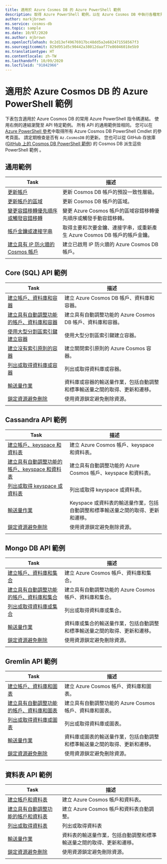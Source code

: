 ```yaml
---
title: 適用於 Azure Cosmos DB 的 Azure PowerShell 範例
description: 取得 Azure PowerShell 範例，以在 Azure Cosmos DB 中執行各種常見工作
author: markjbrown
ms.service: cosmos-db
ms.topic: sample
ms.date: 10/07/2020
ms.author: mjbrown
ms.openlocfilehash: 0c2d13ef49676917bc48dd5a2e682471558567f3
ms.sourcegitcommit: 829d951d5c90442a38012daaf77e86046018e5b9
ms.translationtype: HT
ms.contentlocale: zh-TW
ms.lasthandoff: 10/09/2020
ms.locfileid: "91842966"
---
```

# <a name="azure-powershell-samples-for-azure-cosmos-db"></a>適用於 Azure Cosmos DB 的 Azure PowerShell 範例

下表包含適用於 Azure Cosmos DB 的常用 Azure PowerShell 指令碼連結。 使用右側的連結瀏覽至 API 特定範例。 所有 API 的通用範例皆相同。 您可以在 [Azure PowerShell 參考](/powershell/module/az.cosmosdb)中取得所有 Azure Cosmos DB PowerShell Cmdlet 的參考頁面。 請定期檢查是否有 `Az.CosmosDB` 的更新。 您也可以從 GitHub 存放庫 ([GitHub 上的 Cosmos DB PowerShell 範例](https://github.com/Azure/azure-docs-powershell-samples/tree/master/cosmosdb)) 的 Cosmos DB 派生這些 PowerShell 範例 。

## <a name="common-samples"></a>通用範例

|Task | 描述 |
|---|---|
|[更新帳戶](scripts/powershell/common/account-update.md?toc=%2fpowershell%2fmodule%2ftoc.json)| 更新 Cosmos DB 帳戶的預設一致性層級。 |
|[更新帳戶的區域](scripts/powershell/common/update-region.md?toc=%2fpowershell%2fmodule%2ftoc.json)| 更新 Cosmos DB 帳戶的區域。 |
|[變更容錯移轉優先順序或觸發容錯移轉](scripts/powershell/common/failover-priority-update.md?toc=%2fpowershell%2fmodule%2ftoc.json)| 變更 Azure Cosmos 帳戶的區域容錯移轉優先順序或觸發手動容錯移轉。 |
|[帳戶金鑰或連接字串](scripts/powershell/common/keys-connection-strings.md?toc=%2fpowershell%2fmodule%2ftoc.json)| 取得主要和次要金鑰、連接字串，或重新產生 Azure Cosmos DB 帳戶的帳戶金鑰。 |
|[建立具有 IP 防火牆的 Cosmos 帳戶](scripts/powershell/common/firewall-create.md?toc=%2fpowershell%2fmodule%2ftoc.json)| 建立已啟用 IP 防火牆的 Azure Cosmos DB 帳戶。 |
|||

## <a name="core-sql-api-samples"></a>Core (SQL) API 範例

|Task | 描述 |
|---|---|
|[建立帳戶、資料庫和容器](scripts/powershell/sql/create.md?toc=%2fpowershell%2fmodule%2ftoc.json)| 建立 Azure Cosmos DB 帳戶、資料庫和容器。 |
|[建立具有自動調整功能的帳戶、資料庫和容器](scripts/powershell/sql/autoscale.md?toc=%2fpowershell%2fmodule%2ftoc.json)| 建立具有自動調整功能的 Azure Cosmos DB 帳戶、資料庫和容器。 |
|[使用大型分割區索引鍵建立容器](scripts/powershell/sql/create-large-partition-key.md?toc=%2fpowershell%2fmodule%2ftoc.json)| 使用大型分割區索引鍵建立容器。 |
|[建立沒有索引原則的容器](scripts/powershell/sql/create-index-none.md?toc=%2fpowershell%2fmodule%2ftoc.json) | 建立關閉索引原則的 Azure Cosmos 容器。|
|[列出或取得資料庫或容器](scripts/powershell/sql/list-get.md?toc=%2fpowershell%2fmodule%2ftoc.json)| 列出或取得資料庫或容器。 |
|[輸送量作業](scripts/powershell/sql/throughput.md?toc=%2fpowershell%2fmodule%2ftoc.json)| 資料庫或容器的輸送量作業，包括自動調整和標準輸送量之間的取得、更新和遷移。 |
|[鎖定資源避免刪除](scripts/powershell/sql/lock.md?toc=%2fpowershell%2fmodule%2ftoc.json)| 使用資源鎖定避免刪除資源。 |
|||

## <a name="cassandra-api-samples"></a>Cassandra API 範例

|Task | 描述 |
|---|---|
|[建立帳戶、keyspace 和資料表](scripts/powershell/cassandra/create.md?toc=%2fpowershell%2fmodule%2ftoc.json)| 建立 Azure Cosmos 帳戶、keyspace 和資料表。 |
|[建立具有自動調整功能的帳戶、keyspace 和資料表](scripts/powershell/cassandra/autoscale.md?toc=%2fpowershell%2fmodule%2ftoc.json)| 建立具有自動調整功能的 Azure Cosmos 帳戶、keyspace 和資料表。 |
|[列出或取得 keyspace 或資料表](scripts/powershell/cassandra/list-get.md?toc=%2fpowershell%2fmodule%2ftoc.json)| 列出或取得 keyspace 或資料表。 |
|[輸送量作業](scripts/powershell/cassandra/throughput.md?toc=%2fpowershell%2fmodule%2ftoc.json)| Keyspace 或資料表的輸送量作業，包括自動調整和標準輸送量之間的取得、更新和遷移。 |
|[鎖定資源避免刪除](scripts/powershell/cassandra/lock.md?toc=%2fpowershell%2fmodule%2ftoc.json)| 使用資源鎖定避免刪除資源。 |
|||

## <a name="mongo-db-api-samples"></a>Mongo DB API 範例

|Task | 描述 |
|---|---|
|[建立帳戶、資料庫和集合](scripts/powershell/mongodb/create.md?toc=%2fpowershell%2fmodule%2ftoc.json)| 建立 Azure Cosmos 帳戶、資料庫和集合。 |
|[建立具有自動調整功能的帳戶、資料庫和集合](scripts/powershell/mongodb/autoscale.md?toc=%2fpowershell%2fmodule%2ftoc.json)| 建立具有自動調整功能的 Azure Cosmos 帳戶、資料庫和集合。 |
|[列出或取得資料庫或集合](scripts/powershell/mongodb/list-get.md?toc=%2fpowershell%2fmodule%2ftoc.json)| 列出或取得資料庫或集合。 |
|[輸送量作業](scripts/powershell/mongodb/throughput.md?toc=%2fpowershell%2fmodule%2ftoc.json)| 資料庫或集合的輸送量作業，包括自動調整和標準輸送量之間的取得、更新和遷移。 |
|[鎖定資源避免刪除](scripts/powershell/mongodb/lock.md?toc=%2fpowershell%2fmodule%2ftoc.json)| 使用資源鎖定避免刪除資源。 |
|||

## <a name="gremlin-api-samples"></a>Gremlin API 範例

|Task | 描述 |
|---|---|
|[建立帳戶、資料庫和圖表](scripts/powershell/gremlin/create.md?toc=%2fpowershell%2fmodule%2ftoc.json)| 建立 Azure Cosmos 帳戶、資料庫和圖表。 |
|[建立具有自動調整功能的帳戶、資料庫和圖表](scripts/powershell/gremlin/autoscale.md?toc=%2fpowershell%2fmodule%2ftoc.json)| 建立具有自動調整功能的 Azure Cosmos 帳戶、資料庫和圖表。 |
|[列出或取得資料庫或圖表](scripts/powershell/gremlin/list-get.md?toc=%2fpowershell%2fmodule%2ftoc.json)| 列出或取得資料庫或圖表。 |
|[輸送量作業](scripts/powershell/gremlin/throughput.md?toc=%2fpowershell%2fmodule%2ftoc.json)| 資料庫或圖表的輸送量作業，包括自動調整和標準輸送量之間的取得、更新和遷移。 |
|[鎖定資源避免刪除](scripts/powershell/gremlin/lock.md?toc=%2fpowershell%2fmodule%2ftoc.json)| 使用資源鎖定避免刪除資源。 |
|||

## <a name="table-api-samples"></a>資料表 API 範例

|Task | 描述 |
|---|---|
|[建立帳戶和資料表](scripts/powershell/table/create.md?toc=%2fpowershell%2fmodule%2ftoc.json)| 建立 Azure Cosmos 帳戶和資料表。 |
|[建立具有自動調整功能的帳戶和資料表](scripts/powershell/table/autoscale.md?toc=%2fpowershell%2fmodule%2ftoc.json)| 建立 Azure Cosmos 帳戶和資料表自動調整。 |
|[列出或取得資料表](scripts/powershell/table/list-get.md?toc=%2fpowershell%2fmodule%2ftoc.json)| 列出或取得資料表 |
|[輸送量作業](scripts/powershell/table/throughput.md?toc=%2fpowershell%2fmodule%2ftoc.json)| 資料表的輸送量作業，包括自動調整和標準輸送量之間的取得、更新和遷移。 |
|[鎖定資源避免刪除](scripts/powershell/table/lock.md?toc=%2fpowershell%2fmodule%2ftoc.json)| 使用資源鎖定避免刪除資源。 |
|||
